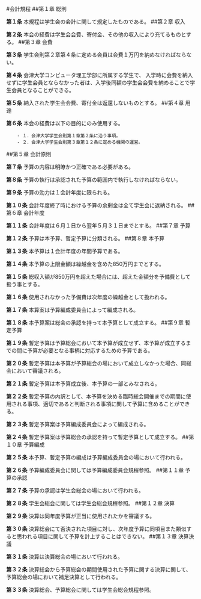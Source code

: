 #会計規程
##第１章 総則

__第１条__ 本規程は学生会の会計に関して規定したものである。
##第２章 収入

__第２条__ 本会の経費は学生会会費、寄付金、その他の収入により充てるものとする。
##第３章 会費

__第３条__ 学生会則第２章第４条に定める会員は会費１万円を納めなければならない。

__第４条__ 会津大学コンピュータ理工学部に所属する学生で、 入学時に会費を納入せずに学生会員とならなかった者は、入学後同額の学生会会費を納めることで学生会員となることができる。

__第５条__ 納入された学生会会費、寄付金は返還しないものとする。
##第４章 用途

__第６条__ 本会の経費は以下の目的にのみ使用する。

		- １．会津大学学生会則第１章第２条に沿う事項。
		- ２．会津大学学生会則第３章第１２条に定める機関の運営。
##第５章 会計原則

__第７条__ 予算の内容は明瞭かつ正確である必要がある。

__第８条__ 予算の執行は承認された予算の範囲内で執行しなければならない。

__第９条__ 予算の効力は１会計年度に限られる。

__第１０条__ 会計年度終了時における予算の余剰金は全て学生会に返納される。
##第６章 会計年度

__第１１条__ 会計年度は６月１日から翌年５月３１日までとする。
##第７章 予算

__第１２条__ 予算は本予算、暫定予算に分類される。
##第８章 本予算

__第１３条__ 本予算は１会計年度の年間予算である。

__第１４条__ 本予算の上限金額は繰越金を含めた850万円までとする。

__第１５条__ 総収入額が850万円を超えた場合には、超えた金額分を予備費として扱う事とする。

__第１６条__ 使用されなかった予備費は次年度の繰越金として扱われる。

__第１７条__ 本算案は予算編成委員会によって編成される。

__第１８条__ 本予算案は総会の承認を持って本予算として成立する。
##第９章 暫定予算

__第１９条__ 暫定予算は予算総会において本予算が成立せず、本予算が成立するまでの間に予算が必要となる事柄に対応するための予算である。

__第２０条__ 暫定予算は本予算が予算総会の場において成立しなかった場合、同総会において審議される。

__第２１条__ 暫定予算は本予算成立後、本予算の一部とみなされる。

__第２２条__ 暫定予算の内訳として、本予算を決める臨時総会開催までの期間に使用される事項、適切であると判断される事項に関して予算に含めることができる。

__第２３条__ 暫定予算案は予算編成委員会によって編成される。

__第２４条__ 暫定予算案は予算総会の承認を持って暫定予算として成立する。 
##第１０章 予算編成

__第２５条__ 本予算、暫定予算の編成は予算編成委員会の場において行われる。

__第２６条__ 予算編成委員会に関しては予算編成委員会規程参照。
##第１１章 予算の承認

__第２７条__ 予算の承認は学生会総会の場において行われる。

__第２８条__ 学生会総会に関しては学生会総会規程参照。
##第１２章 決算

__第２９条__ 決算は同年度予算が正当に使用されたかを審議する。

__第３０条__ 決算総会にて否決された項目に対し、次年度予算に同項目また類似すると思われる項目に関して予算を計上することはできない。
##第１３章 決算決議

__第３１条__ 決算は決算総会の場において行われる。

__第３２条__ 決算総会から予算総会の期間使用された予算に関する決算に関して、予算総会の場において補足決算として行われる。

__第３３条__ 決算総会、予算総会に関しては学生会総会規程参照。

